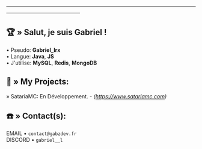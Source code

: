 ――――――――――――――――――――――――――――――――――――――――――――――――――

## 🏆​ » Salut, je suis Gabriel !

• Pseudo: **Gabriel_lrx**    
• Langue: **Java**, **JS**      
• J'utilise: **MySQL**, **Redis**, **MongoDB**  

## 📍​ » My Projects:

» SatariaMC: En Développement. - *(https://www.satariamc.com)*

## ☎️​ » Contact(s):

EMAIL •  `contact@gabzdev.fr`    
DISCORD •  `gabriel__l `
